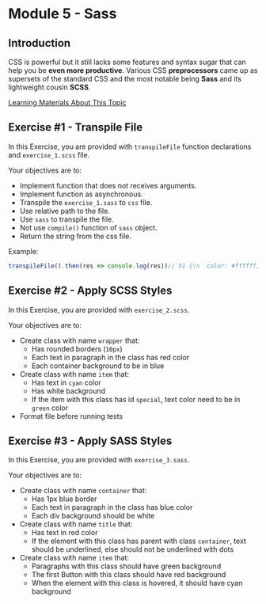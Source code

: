 # Module 5 - Sass

## Introduction

CSS is powerful but it still lacks some features and syntax sugar that can help you be **even more productive**. Various CSS **preprocessors** came up as supersets of the standard CSS and the most notable being **Sass** and its lightweight cousin **SCSS**.

[Learning Materials About This Topic](https://www.notion.so/mkit/Sass-369999512b344127b532f7e242c4d656)

## Exercise #1 - Transpile File

In this Exercise, you are provided with `transpileFile` function declarations and `exercise_1.scss` file.

Your objectives are to:

- Implement function that does not receives arguments.
- Implement function as asynchronous.
- Transpile the `exercise_1.sass` to `css` file.
- Use relative path to the file.
- Use `sass` to transpile the file.
- Not use `compile()` function of `sass` object.
- Return the string from the css file.

Example:

```js
transpileFile().then(res => console.log(res))// h1 {\n  color: #ffffff;\n}\nh1 .test {\n  color: #000000;\n}
```

## Exercise #2 - Apply SCSS Styles

In this Exercise, you are provided with `exercise_2.scss`.

Your objectives are to:

- Create class with name `wrapper` that:
  - Has rounded borders (`10px`)
  - Each text in paragraph in the class has red color
  - Each container background to be in blue
- Create class with name `item` that:
  - Has text in `cyan` color
  - Has white background
  - If the item with this class has id `special`, text color need to be in `green` color
- Format file before running tests

## Exercise #3 - Apply SASS Styles

In this Exercise, you are provided with `exercise_3.sass`.

Your objectives are to:

- Create class with name `container` that:
  - Has 1px blue border
  - Each text in paragraph in the class has blue color
  - Each div background should be white
- Create class with name `title` that:
  - Has text in red color
  - If the element with this class has parent with class `container`, text should be underlined, else should not be underlined with dots
- Create class with name `item` that:
  - Paragraphs with this class should have green background
  - The first Button with this class should have red background
  - When the element with this class is hovered, it should have cyan background
